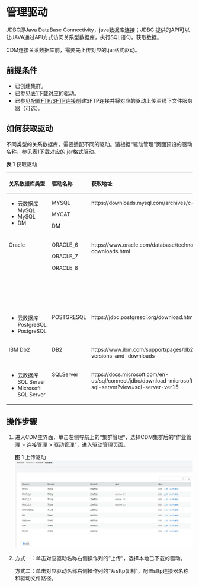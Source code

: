 # 管理驱动<a name="dgc_01_0132"></a>

JDBC即Java DataBase Connectivity，java数据库连接；JDBC 提供的API可以让JAVA通过API方式访问关系型数据库，执行SQL语句，获取数据。

CDM连接关系数据库前，需要先上传对应的.jar格式驱动。

## 前提条件<a name="zh-cn_topic_0286032703_section970710437120"></a>

-   已创建集群。
-   已参见[表1](#zh-cn_topic_0286032703_table10609618172919)下载对应的驱动。
-   已参见[配置FTP/SFTP连接](配置FTP-SFTP连接.md#dgc_01_0028)创建SFTP连接并将对应的驱动上传至线下文件服务器（可选）。

## 如何获取驱动<a name="zh-cn_topic_0286032703_section631855342818"></a>

不同类型的关系数据库，需要适配不同的驱动。请根据“驱动管理”页面预设的驱动名称，参见[表1](#zh-cn_topic_0286032703_table10609618172919)下载对应的.jar格式驱动。

**表 1**  获取驱动

<a name="zh-cn_topic_0286032703_table10609618172919"></a>
<table><thead align="left"><tr id="zh-cn_topic_0286032703_row7609131862912"><th class="cellrowborder" valign="top" width="21.65%" id="mcps1.2.5.1.1"><p id="zh-cn_topic_0286032703_p17609141812914"><a name="zh-cn_topic_0286032703_p17609141812914"></a><a name="zh-cn_topic_0286032703_p17609141812914"></a>关系数据库类型</p>
</th>
<th class="cellrowborder" valign="top" width="25.61%" id="mcps1.2.5.1.2"><p id="zh-cn_topic_0286032703_p1060920188290"><a name="zh-cn_topic_0286032703_p1060920188290"></a><a name="zh-cn_topic_0286032703_p1060920188290"></a>驱动名称</p>
</th>
<th class="cellrowborder" valign="top" width="27.74%" id="mcps1.2.5.1.3"><p id="zh-cn_topic_0286032703_p15609191813295"><a name="zh-cn_topic_0286032703_p15609191813295"></a><a name="zh-cn_topic_0286032703_p15609191813295"></a>获取地址</p>
</th>
<th class="cellrowborder" valign="top" width="25%" id="mcps1.2.5.1.4"><p id="zh-cn_topic_0286032703_p1060911817296"><a name="zh-cn_topic_0286032703_p1060911817296"></a><a name="zh-cn_topic_0286032703_p1060911817296"></a>建议版本</p>
</th>
</tr>
</thead>
<tbody><tr id="zh-cn_topic_0286032703_row96104182295"><td class="cellrowborder" valign="top" width="21.65%" headers="mcps1.2.5.1.1 "><a name="zh-cn_topic_0286032703_ul97472028165511"></a><a name="zh-cn_topic_0286032703_ul97472028165511"></a><ul id="zh-cn_topic_0286032703_ul97472028165511"><li>云数据库 MySQL</li><li>MySQL</li><li>DM</li></ul>
</td>
<td class="cellrowborder" valign="top" width="25.61%" headers="mcps1.2.5.1.2 "><p id="zh-cn_topic_0286032703_p2610218142911"><a name="zh-cn_topic_0286032703_p2610218142911"></a><a name="zh-cn_topic_0286032703_p2610218142911"></a>MYSQL</p>
<p id="zh-cn_topic_0286032703_p3473194844816"><a name="zh-cn_topic_0286032703_p3473194844816"></a><a name="zh-cn_topic_0286032703_p3473194844816"></a>MYCAT</p>
<p id="zh-cn_topic_0286032703_p445119455200"><a name="zh-cn_topic_0286032703_p445119455200"></a><a name="zh-cn_topic_0286032703_p445119455200"></a>DM</p>
</td>
<td class="cellrowborder" valign="top" width="27.74%" headers="mcps1.2.5.1.3 "><p id="zh-cn_topic_0286032703_p13610181820292"><a name="zh-cn_topic_0286032703_p13610181820292"></a><a name="zh-cn_topic_0286032703_p13610181820292"></a>https://downloads.mysql.com/archives/c-j/</p>
</td>
<td class="cellrowborder" valign="top" width="25%" headers="mcps1.2.5.1.4 "><p id="zh-cn_topic_0286032703_p3610151832913"><a name="zh-cn_topic_0286032703_p3610151832913"></a><a name="zh-cn_topic_0286032703_p3610151832913"></a>5.1.48。</p>
</td>
</tr>
<tr id="zh-cn_topic_0286032703_row16610181815291"><td class="cellrowborder" valign="top" width="21.65%" headers="mcps1.2.5.1.1 "><p id="zh-cn_topic_0286032703_p16610111872912"><a name="zh-cn_topic_0286032703_p16610111872912"></a><a name="zh-cn_topic_0286032703_p16610111872912"></a>Oracle</p>
</td>
<td class="cellrowborder" valign="top" width="25.61%" headers="mcps1.2.5.1.2 "><p id="zh-cn_topic_0286032703_p116106186293"><a name="zh-cn_topic_0286032703_p116106186293"></a><a name="zh-cn_topic_0286032703_p116106186293"></a>ORACLE_6</p>
<p id="zh-cn_topic_0286032703_p175175286477"><a name="zh-cn_topic_0286032703_p175175286477"></a><a name="zh-cn_topic_0286032703_p175175286477"></a>ORACLE_7</p>
<p id="zh-cn_topic_0286032703_p777183074714"><a name="zh-cn_topic_0286032703_p777183074714"></a><a name="zh-cn_topic_0286032703_p777183074714"></a>ORACLE_8</p>
</td>
<td class="cellrowborder" valign="top" width="27.74%" headers="mcps1.2.5.1.3 "><p id="zh-cn_topic_0286032703_p146101918172916"><a name="zh-cn_topic_0286032703_p146101918172916"></a><a name="zh-cn_topic_0286032703_p146101918172916"></a>https://www.oracle.com/database/technologies/appdev/jdbc-downloads.html</p>
</td>
<td class="cellrowborder" valign="top" width="25%" headers="mcps1.2.5.1.4 "><p id="zh-cn_topic_0286032703_p16627242154115"><a name="zh-cn_topic_0286032703_p16627242154115"></a><a name="zh-cn_topic_0286032703_p16627242154115"></a>Oracle Database 12c Release 2 (12.2.0.1) drivers，获取其中的ojdbc8.jar</p>
</td>
</tr>
<tr id="zh-cn_topic_0286032703_row5610181822911"><td class="cellrowborder" valign="top" width="21.65%" headers="mcps1.2.5.1.1 "><a name="zh-cn_topic_0286032703_ul333771505715"></a><a name="zh-cn_topic_0286032703_ul333771505715"></a><ul id="zh-cn_topic_0286032703_ul333771505715"><li>云数据库 PostgreSQL</li><li>PostgreSQL</li></ul>
</td>
<td class="cellrowborder" valign="top" width="25.61%" headers="mcps1.2.5.1.2 "><p id="zh-cn_topic_0286032703_p361001842912"><a name="zh-cn_topic_0286032703_p361001842912"></a><a name="zh-cn_topic_0286032703_p361001842912"></a>POSTGRESQL</p>
</td>
<td class="cellrowborder" valign="top" width="27.74%" headers="mcps1.2.5.1.3 "><p id="zh-cn_topic_0286032703_p761061812295"><a name="zh-cn_topic_0286032703_p761061812295"></a><a name="zh-cn_topic_0286032703_p761061812295"></a>https://jdbc.postgresql.org/download.html</p>
</td>
<td class="cellrowborder" valign="top" width="25%" headers="mcps1.2.5.1.4 "><p id="zh-cn_topic_0286032703_zh-cn_topic_0286032703_p3610131842917"><a name="zh-cn_topic_0286032703_zh-cn_topic_0286032703_p3610131842917"></a><a name="zh-cn_topic_0286032703_zh-cn_topic_0286032703_p3610131842917"></a>42.1.4</p>
</td>
</tr>
<tr id="zh-cn_topic_0286032703_row116101618182915"><td class="cellrowborder" valign="top" width="21.65%" headers="mcps1.2.5.1.1 "><p id="zh-cn_topic_0286032703_p4610618122919"><a name="zh-cn_topic_0286032703_p4610618122919"></a><a name="zh-cn_topic_0286032703_p4610618122919"></a>IBM Db2</p>
</td>
<td class="cellrowborder" valign="top" width="25.61%" headers="mcps1.2.5.1.2 "><p id="zh-cn_topic_0286032703_p1961061817296"><a name="zh-cn_topic_0286032703_p1961061817296"></a><a name="zh-cn_topic_0286032703_p1961061817296"></a>DB2</p>
</td>
<td class="cellrowborder" valign="top" width="27.74%" headers="mcps1.2.5.1.3 "><p id="zh-cn_topic_0286032703_p156109186299"><a name="zh-cn_topic_0286032703_p156109186299"></a><a name="zh-cn_topic_0286032703_p156109186299"></a>https://www.ibm.com/support/pages/db2-jdbc-driver-versions-and-downloads</p>
</td>
<td class="cellrowborder" valign="top" width="25%" headers="mcps1.2.5.1.4 "><p id="zh-cn_topic_0286032703_p11619174713432"><a name="zh-cn_topic_0286032703_p11619174713432"></a><a name="zh-cn_topic_0286032703_p11619174713432"></a>4.21.29</p>
</td>
</tr>
<tr id="zh-cn_topic_0286032703_row561012183294"><td class="cellrowborder" valign="top" width="21.65%" headers="mcps1.2.5.1.1 "><a name="zh-cn_topic_0286032703_ul120172118571"></a><a name="zh-cn_topic_0286032703_ul120172118571"></a><ul id="zh-cn_topic_0286032703_ul120172118571"><li>云数据库 SQL Server</li><li>Microsoft SQL Server</li></ul>
</td>
<td class="cellrowborder" valign="top" width="25.61%" headers="mcps1.2.5.1.2 "><p id="zh-cn_topic_0286032703_p1361051872920"><a name="zh-cn_topic_0286032703_p1361051872920"></a><a name="zh-cn_topic_0286032703_p1361051872920"></a>SQLServer</p>
</td>
<td class="cellrowborder" valign="top" width="27.74%" headers="mcps1.2.5.1.3 "><p id="zh-cn_topic_0286032703_p36101018192917"><a name="zh-cn_topic_0286032703_p36101018192917"></a><a name="zh-cn_topic_0286032703_p36101018192917"></a>https://docs.microsoft.com/en-us/sql/connect/jdbc/download-microsoft-jdbc-driver-for-sql-server?view=sql-server-ver15</p>
</td>
<td class="cellrowborder" valign="top" width="25%" headers="mcps1.2.5.1.4 "><p id="zh-cn_topic_0286032703_p125431952194314"><a name="zh-cn_topic_0286032703_p125431952194314"></a><a name="zh-cn_topic_0286032703_p125431952194314"></a>4.2</p>
</td>
</tr>
</tbody>
</table>

## 操作步骤<a name="zh-cn_topic_0286032703_section02114121612"></a>

1.  进入CDM主界面，单击左侧导航上的“集群管理“，选择CDM集群后的“作业管理  \>  连接管理  \>  驱动管理“，进入驱动管理页面。

    **图 1**  上传驱动<a name="zh-cn_topic_0286032703_fig10724914112215"></a>  
    ![](figures/上传驱动.jpg "上传驱动")

2.  方式一：单击对应驱动名称右侧操作列的“上传“，选择本地已下载的驱动。

    方式二：单击对应驱动名称右侧操作列的“从sftp复制”，配置sftp连接器名称和驱动文件路径。


